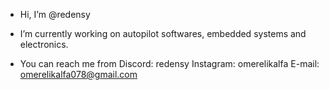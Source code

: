 - Hi, I’m @redensy
- I’m currently working on autopilot softwares, embedded systems and electronics.

- You can reach me from Discord: redensy Instagram: omerelikalfa E-mail: omerelikalfa078@gmail.com
